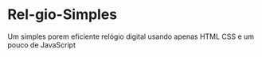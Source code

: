 # Rel-gio-Simples

Um simples porem eficiente relógio digital usando apenas HTML CSS e um pouco de JavaScript
